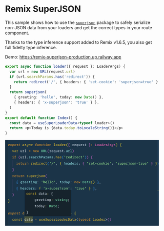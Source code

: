 # Remix SuperJSON

This sample shows how to use the [`superjson`](https://www.npmjs.com/package/superjson) package to safely serialize non-JSON data from
your loaders and get the correct types in your route component.

Thanks to the type inference support added to Remix v1.6.5, you also
get full fidelty type inference.

Demo: https://remix-superjson-production.up.railway.app

```ts
export async function loader({ request }: LoaderArgs) {
  var url = new URL(request.url)
  if (url.searchParams.has('redirect')) {
    return redirect('/', { headers: { 'set-cookie': 'superjson=true' } })
  }
  return superjson(
    { greeting: 'hello', today: new Date() },
    { headers: { 'x-superjson': 'true' } },
  )
}
export default function Index() {
  const data = useSuperLoaderData<typeof loader>()
  return <p>Today is {data.today.toLocaleString()}</p>
}
```

<img src="images/screenshot-types.png"/>
